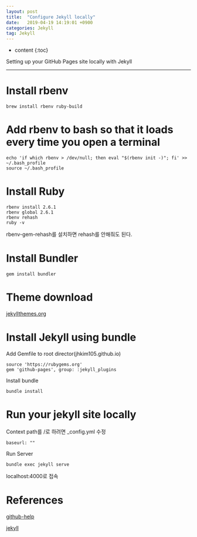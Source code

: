 ```yaml
---
layout: post
title:  "Configure Jekyll locally"
date:   2019-04-19 14:19:01 +0900
categories: Jekyll
tag: Jekyll
---
```


* content
{:toc}


Setting up your GitHub Pages site locally with Jekyll


------------------------

# Install rbenv
```
brew install rbenv ruby-build
```
# Add rbenv to bash so that it loads every time you open a terminal
```
echo 'if which rbenv > /dev/null; then eval "$(rbenv init -)"; fi' >> ~/.bash_profile
source ~/.bash_profile
```
# Install Ruby
```
rbenv install 2.6.1
rbenv global 2.6.1
rbenv rehash
ruby -v
```
rbenv-gem-rehash를 설치하면 rehash를 안해줘도 된다.

# Install Bundler
```
gem install bundler     
```

# Theme download
[jekyllthemes.org](http://jekyllthemes.org)

# Install Jekyll using bundle
Add Gemfile to root director(jhkim105.github.io)
```
source 'https://rubygems.org'
gem 'github-pages', group: :jekyll_plugins
```
Install bundle
```
bundle install
```

# Run your jekyll site locally
Context path를 /로 하려면 _config.yml 수정
```
baseurl: ""
```

Run Server
```
bundle exec jekyll serve
```

localhost:4000로 접속

# References
[github-help](https://help.github.com/en/articles/setting-up-your-github-pages-site-locally-with-jekyll)

[jekyll](ttp://jekyllrb.com)
